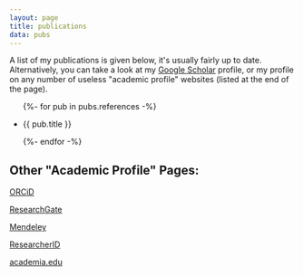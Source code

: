 ```yaml
---
layout: page
title: publications
data: pubs
---
```


A list of my publications is given below, it's usually fairly up to date. Alternatively, you can take a look at my [Google Scholar](http://scholar.google.com/citations?user=t3R1ZLgAAAAJ) profile, or my profile on any number of useless "academic profile" websites (listed at the end of the page).


<ul>
{%- for pub in pubs.references -%}
  <li>
    <p>{{ pub.title }}</p>
  </li>
{%- endfor -%}
</ul>


## Other "Academic Profile" Pages:

[ORCiD](http://orcid.org/0000-0001-8744-260X)

[ResearchGate](https://www.researchgate.net/profile/Martin_Chorley/)

[Mendeley](http://www.mendeley.com/profiles/martin-chorley/)

[ResearcherID](http://www.researcherid.com/rid/F-2971-2010)

[academia.edu](https://cardiff.academia.edu/MartinChorley)
